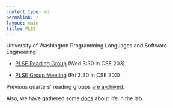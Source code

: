 ```yaml
---
content_type: md
permalink: /
layout: main
title: PLSE
---
```


[PLSE_RG]: wi15-rg/
[PLSE_GM]: wi15-gm/

University of Washington Programming Languages and Software Engineering

* [PLSE Reading Group][PLSE_RG] (Wed 3:30 in CSE 203)

* [PLSE Group Meeting][PLSE_GM] (Fri 3:30 in CSE 203)

Previous quarters’ reading groups [are archived](archive.html).

Also, we have gathered some [docs](doc/index.html) about life in the lab.
